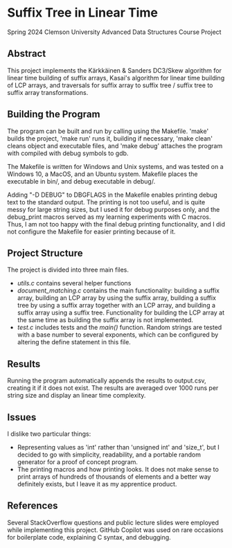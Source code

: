 # Suffix Tree in Linear Time

Spring 2024 Clemson University Advanced Data Structures Course Project

## Abstract

This project implements the Kärkkäinen & Sanders DC3/Skew algorithm for linear time building of suffix arrays, Kasai's algorithm for linear time building of LCP arrays, and traversals for suffix array to suffix tree / suffix tree to suffix array transformations.

## Building the Program

The program can be built and run by calling using the Makefile. 'make' builds the project, 'make run' runs it, building if necessary, 'make clean' cleans object and executable files, and 'make debug' attaches the program with compiled with debug symbols to gdb.

The Makefile is written for Windows and Unix systems, and was tested on a Windows 10, a MacOS, and an Ubuntu system. Makefile places the executable in bin/, and debug executable in debug/.

Adding "-D DEBUG" to DBGFLAGS in the Makefile enables printing debug text to the standard output. The printing is not too useful, and is quite messy for large string sizes, but I used it for debug purposes only, and the debug_print macros served as my learning experiments with C macros. Thus, I am not too happy with the final debug printing functionality, and I did not configure the Makefile for easier printing because of it.

## Project Structure

The project is divided into three main files.

- *utils.c* contains several helper functions
- *document_matching.c* contains the main functionality: building a suffix array, building an LCP array by using the suffix array, building a suffix tree by using a suffix array together with an LCP array, and building a suffix array using a suffix tree. Functionality for building the LCP array at the same time as building the suffix array is not implemented.
- *test.c* includes tests and the *main()* function. Random strings are tested with a base number to several exponents, which can be configured by altering the define statement in this file.

## Results

Running the program automatically appends the results to output.csv, creating it if it does not exist. The results are averaged over 1000 runs per string size and display an linear time complexity.

## Issues

I dislike two particular things:

- Representing values as 'int' rather than 'unsigned int' and 'size_t', but I decided to go with simplicity, readability, and a portable random generator for a proof of concept program.
- The printing macros and how printing looks. It does not make sense to print arrays of hundreds of thousands of elements and a better way definitely exists, but I leave it as my apprentice product.

## References

Several StackOverflow questions and public lecture slides were employed while implementing this project. GitHub Copilot was used on rare occasions for boilerplate code, explaining C syntax, and debugging.
